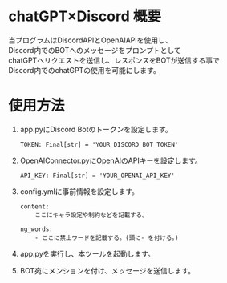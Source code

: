 
# chatGPT×Discord 概要
当プログラムはDiscordAPIとOpenAIAPIを使用し、<br>
Discord内でのBOTへのメッセージをプロンプトとして<br>
chatGPTへリクエストを送信し、レスポンスをBOTが送信する事で<br>
Discord内でのchatGPTの使用を可能にします。

# 使用方法
1. app.pyにDiscord Botのトークンを設定します。<br>
   ```
   TOKEN: Final[str] = 'YOUR_DISCORD_BOT_TOKEN'
   ```

2. OpenAIConnector.pyにOpenAIのAPIキーを設定します。<br>
    ```
    API_KEY: Final[str] = 'YOUR_OPENAI_API_KEY'
    ```

3. config.ymlに事前情報を設定します。
    ```
    content:
        ここにキャラ設定や制約などを記載する。
    
    ng_words:
        - ここに禁止ワードを記載する。(頭に- を付ける。)
    ```

4. app.pyを実行し、本ツールを起動します。
5. BOT宛にメンションを付け、メッセージを送信します。
